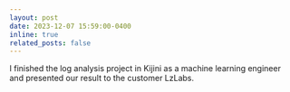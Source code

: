 ```yaml
---
layout: post
date: 2023-12-07 15:59:00-0400
inline: true
related_posts: false
---
```


I finished the log analysis project in Kijini as a machine learning engineer and presented our result to the customer LzLabs. 

